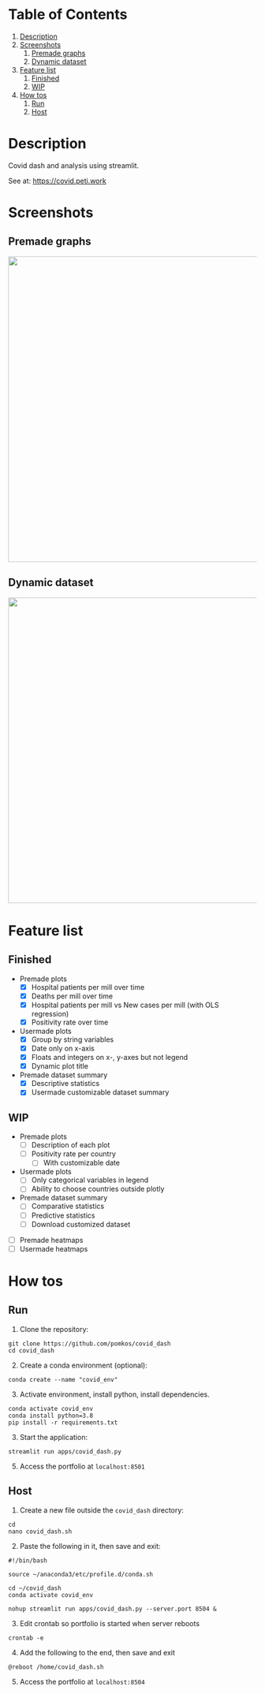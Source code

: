 # Table of Contents

1. [Description](#description)
2. [Screenshots](#screenshots)
    1. [Premade graphs](#premade-graphs)
    2. [Dynamic dataset](#dynamic-dataset)
3. [Feature list](#feature-list)
    1. [Finished](#finished)
    2. [WIP](#wip)
4. [How tos](#how-tos)
    1. [Run](#run)
    2. [Host](#host)
# Description
Covid dash and analysis using streamlit.

See at: https://covid.peti.work

# Screenshots
## Premade graphs
<img src="https://github.com/pomkos/covid_dash/blob/main/images/premade_demo.png" width="620">

## Dynamic dataset
<img src="https://github.com/pomkos/covid_dash/blob/main/images/dataset_demo.png" width="620">


# Feature list

## Finished
* Premade plots
  * [x] Hospital patients per mill over time
  * [x] Deaths per mill over time
  * [x] Hospital patients per mill vs New cases per mill (with OLS regression)
  * [x] Positivity rate over time
* Usermade plots
  * [x] Group by string variables
  * [x] Date only on x-axis
  * [x] Floats and integers on x-, y-axes but not legend
  * [x] Dynamic plot title
* Premade dataset summary
  * [x] Descriptive statistics
  * [x] Usermade customizable dataset summary
  
## WIP
* Premade plots
  * [ ] Description of each plot
  * [ ] Positivity rate per country
      * [ ] With customizable date
* Usermade plots
  * [ ] Only categorical variables in legend
  * [ ] Ability to choose countries outside plotly
* Premade dataset summary
  * [ ] Comparative statistics
  * [ ] Predictive statistics
  * [ ] Download customized dataset
* [ ] Premade heatmaps
* [ ] Usermade heatmaps

# How tos
## Run

1. Clone the repository:
```
git clone https://github.com/pomkos/covid_dash
cd covid_dash
```

2. Create a conda environment (optional):

```
conda create --name "covid_env"
```

3. Activate environment, install python, install dependencies.

```
conda activate covid_env
conda install python=3.8
pip install -r requirements.txt
```
3. Start the application:
```
streamlit run apps/covid_dash.py
```
5. Access the portfolio at `localhost:8501`

## Host

1. Create a new file outside the `covid_dash` directory:

```
cd
nano covid_dash.sh
```

2. Paste the following in it, then save and exit:

```
#!/bin/bash

source ~/anaconda3/etc/profile.d/conda.sh

cd ~/covid_dash
conda activate covid_env

nohup streamlit run apps/covid_dash.py --server.port 8504 &
```

3. Edit crontab so portfolio is started when server reboots

```
crontab -e
```

4. Add the following to the end, then save and exit

```
@reboot /home/covid_dash.sh
```

5. Access the portfolio at `localhost:8504`
